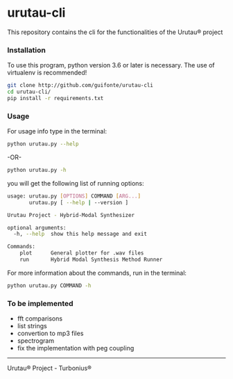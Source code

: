 # urutau-cli
This repository contains the cli for the functionalities of the Urutau® project


### Installation
To use this program, python version 3.6 or later is necessary.
The use of virtualenv is recommended!

```bash
git clone http://github.com/guifonte/urutau-cli
cd urutau-cli/
pip install -r requirements.txt
```

### Usage
For usage info type in the terminal:
```bash
python urutau.py --help
```
-OR-
```bash
python urutau.py -h
```
you will get the following list of running options:
```bash
usage: urutau.py [OPTIONS] COMMAND [ARG...]
       urutau.py [ --help | --version ]

Urutau Project - Hybrid-Modal Synthesizer

optional arguments:
  -h, --help  show this help message and exit

Commands:
    plot      General plotter for .wav files
    run       Hybrid Modal Synthesis Method Runner
```
For more information about the commands, run in the terminal:
```bash
python urutau.py COMMAND -h 
```

### To be implemented
* fft comparisons
* list strings
* convertion to mp3 files
* spectrogram
* fix the implementation with peg coupling

---

Urutau® Project - Turbonius®
